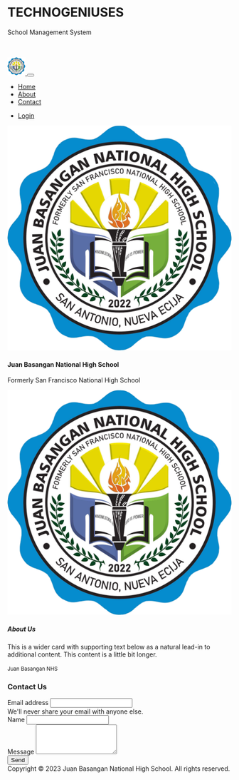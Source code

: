 # TECHNOGENIUSES
School Management System
<!DOCTYPE html>
<html lang="en">
<head>
	<meta charset="UTF-8">
	<meta name="viewport" content="width=device-width,
	initial-scale=1.0">
	<title>TECHNOGENIUS</title>
	<link rel="stylesheet" href="https://cdn.jsdelivr.net/npm/bootstrap@5.3.2/dist/css/bootstrap.min.css">
	<link rel="stylesheet" href="style.css">
	<link rel="icon" href="logo.png">
</head>
<body class="body-home">
	<div class ="black-fill"><br /><br />
		<div class="container">
		<nav class="navbar navbar-expand-lg bg-light"
			 id="homeNav">
		  <div class="container-fluid">
		    <a class="navbar-brand" href="#">
		    	<img src="logo.png" width="40">
		    </a>
		    <button class="navbar-toggler" type="button" data-bs-toggle="collapse" data-bs-target="#navbarSupportedContent" aria-controls="navbarSupportedContent" aria-expanded="false" aria-label="Toggle navigation">
		      <span class="navbar-toggler-icon"></span>
		    </button>
		    <div class="collapse navbar-collapse" id="navbarSupportedContent">
		      <ul class="navbar-nav me-auto mb-2 mb-lg-0">
		        <li class="nav-item">
		          <a class="nav-link active" aria-current="page" href="#">Home</a>
		        </li>
		        <li class="nav-item">
		          <a class="nav-link" href="#about">About</a>
		        </li>
		        <li class="nav-item">
		          <a class="nav-link" href="#contact">Contact</a>
		        </li>
		      </ul>
		      <ul class="navbar-nav me-right mb-2 mb-lg-0">
		      	<li class="nav-item">
		          <a class="nav-link" href="login.php">Login</a>
		        </li>
		    </ul>
		  </div>
		    </div>
		</nav>
		<section class="welcome-text d-flex justify-content-center align-items-center flex-column">
			<img src="logo.png">
			<h4>Juan Basangan National High School</h4>
			<p>Formerly San Francisco National High School</p>
		</section>
		<section id="about"
				 class="d-flex justify-content-center align-items-center flex-column">
			<div class="card mb-3 card-1">
			  <div class="row g-0">
			    <div class="col-md-4">
			      <img src="logo.png" class="img-fluid rounded-start">
			    </div>
			    <div class="col-md-8">
			      <div class="card-body">
			        <h5 class="card-title">About Us</h5>
			        <p class="card-text">This is a wider card with supporting text below as a natural lead-in to additional content. This content is a little bit longer.</p>
			        <p class="card-text"><small class="text-body-secondary">Juan Basangan NHS</small></p>
			      </div>
			    </div>
			  </div>
			</div>
		</section>
		<section id="contact"
				 class="d-flex justify-content-center align-items-center flex-column">
			<form>
				<h3>Contact Us</h3>
			  <div class="mb-3">
			    <label for="exampleInputEmail1" class="form-label">Email address</label>
			    <input type="email" class="form-control" id="exampleInputEmail1" aria-describedby="emailHelp">
			    <div id="emailHelp" class="form-text">We'll never share your email with anyone else.</div>
			  </div>
			  <div class="mb-3">
			    <label class="form-label">Name</label>
			    <input type="text" class="form-control">
			  </div>
			  <div class="mb-3">
			    <label class="form-label">Message</label>
			    <textarea class="form-control" rows="4"></textarea>
			  </div>
			  <button type="submit" class="btn btn-primary">Send</button>
			</form>
		</section>
		<div class="text-center text-light">
			Copyright &copy; 2023 Juan Basangan National High School. All rights reserved.
		</div>
		</div>
	</div>
	<script src="https://cdn.jsdelivr.net/npm/bootstrap@5.3.2/dist/js/bootstrap.bundle.min.js"></script>
</body>
</html>
